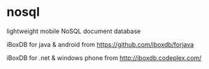nosql
=====

lightweight mobile NoSQL document database


iBoxDB for java & android  from https://github.com/iboxdb/forjava 


iBoxDB for .net & windows phone from http://iboxdb.codeplex.com/ 
